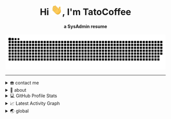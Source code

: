 <div align="center">
<h1 align="center">Hi <img width="35" src="https://github.com/1999AZZAR/1999AZZAR/blob/main/resources/img/waving.gif">, I'm TatoCoffee</h1>
<h4 align="center">a SysAdmin resume </h4>

</div>

<div align="center">
  <a href="https://github.com/TatoCoffee">
  <img  src="https://github.com/1999AZZAR/1999AZZAR/blob/main/resources/img/grid-snake.svg"
       alt="snake" /></a>
</div>

-----
<details>
  <summary>☎️ contact me</summary>
<div>
  <samp>
    <h2 align="center">you can reach me by:</h2>
    <p align="center">
      <br/>
      <a href="https://www.linkedin.com/in/azzar-budiyanto/" target="blank"><img align="center"
         src="https://img.shields.io/badge/linkedin-%231DA1F2.svg?style=for-the-badge&logo=linkedin&logoColor=white"
         alt="azzar" height="30"/></a>
      <a href="https://fb.com/1999AZZAR" target="blank"><img align="center"
         src="https://img.shields.io/badge/facebook-4267B2.svg?style=for-the-badge&logo=facebook&logoColor=white"
         alt="azzar" height="30"/></a>
      <a href="mailto:azzar.mr.zs@gmail.com" target="blank"><img align="center"
         src="https://img.shields.io/badge/gmail-EA4335.svg?style=for-the-badge&logo=gmail&logoColor=white"
         alt="azzar" height="30"/></a>
    </p>
  <p align="center">
      <a href="https://instagram.com/azzar_budiyanto" target="blank"><img align="center"
         src="https://img.shields.io/badge/instagram-%23E4405F.svg?style=for-the-badge&logo=Instagram&logoColor=white"
         alt="azzar" height="30"/></a>
      <a href="https://wa.me/+6282232529804" target="blank"><img align="center"
         src="https://img.shields.io/badge/whatsapp-4B7F1.svg?style=for-the-badge&logo=whatsapp&logoColor=white"
         alt="azzar" height="30"/></a>
      <a href="https://twitter.com/siapa_hayosiapa" target="blank"><img align="center"
         src="https://img.shields.io/badge/twitter-1DA1F2.svg?style=for-the-badge&logo=twitter&logoColor=white"
         alt="azzar" height="30"/></a>
      <br>
    </p>
  </samp>
</div>
</details>

<details>
  <summary>🧮 about</summary>
<div>
<samp>
<h2 align="center">About this Account</h2>
 <p align="center">
  <a href="github.com/1999AZZAR" target="blank"><img align="center" 
     src="https://komarev.com/ghpvc/?username=1999AZZAR&style=for-the-badge&label=PROFILE+VIEWS" height="25"
     alt="views count" /></a>
  <a href="https://1999azzar.github.io/1999AZZAR/"><img align="center" 
     src="https://img.shields.io/website?down_message=offline&style=for-the-badge&up_message=online&url=https%3A%2F%2F1999azzar.github.io%2F1999AZZAR%2F" height="25"
     alt="website" /></a>
  </p>
  <p align="center">
  <a href="https://www.codefactor.io/repository/github/1999azzar/1999azzar/overview/main"><img align="center"
     src="https://www.codefactor.io/repository/github/1999azzar/1999azzar/badge/main" height="25"
     alt="CodeFactor" /></a>
  <a href="github.com/1999AZZAR" target="blank"><img align="center" 
     src="https://github.com/1999AZZAR/1999AZZAR/actions/workflows/pages/pages-build-deployment/badge.svg" height="25"
     alt="page built"/></a>
  </p>
 <p align="center">
  <a href="github.com/1999AZZAR" target="blank"><img align="center" 
     src="https://img.shields.io/github/license/1999AZZAR/1999AZZAR?color=purple&style=for-the-badge" height="25"
     alt="lisense" /></a>
  <a href="github.com/1999AZZAR"><img align="center"
     src="https://forthebadge.com/images/badges/works-on-my-machine.svg" height="25"
     alt="work on my machine" /></a>
 </p>
 </samp>
</div>
</details>
  
<details> 
  <summary>💻 GitHub Profile Stats</summary>
  <div>
  <samp>
    <h2 align="center"> Github stats </h2>
      <br/>
    <details open>
  <summary><h3>Languages</h3></summary>
            <p align="center">
        <a href="https://github.com/1999AZZAR/">
          <img src="https://github-readme-stats.vercel.app/api/top-langs/?username=1999AZZAR&langs_count=6&theme=gruvbox&layout=compact&hide_border=true"
          alt="1999AZZAR :: overall Top Langs " /></a>
      </p>
        <p align="center">
          <a href="https://github.com/1999AZZAR/">
          <img width="45%" src="https://github-profile-summary-cards.vercel.app/api/cards/repos-per-language?username=1999azzar&theme=gruvbox&layout=compact&hide_border=true"
          alt="1999AZZAR :: Top Langs by repo" />
          <img width="45%" src="https://github-profile-summary-cards.vercel.app/api/cards/most-commit-language?username=1999azzar&theme=gruvbox&layout=compact&hide_border=true"
          alt="1999AZZAR :: Top Langs by commit" />
          </a>
        </p>
</details>
    <details open>
  <summary><h3>stasistic</h3></summary>
        <p align="center">
          <a href="https://github.com/1999AZZAR/">
          <img width="49.5%" src="https://github-readme-stats.vercel.app/api?username=1999AZZAR&show_icons=true&theme=gruvbox&hide_border=true" />
          <img width="49.5%" src="https://github-readme-streak-stats.herokuapp.com/?user=1999AZZAR&theme=gruvbox&hide_border=true" />
          </a>
       </p>
     <br>
     </samp>
  </div>    
</details>

<details>
  <summary>📈 Latest Activity Graph</summary>
  <samp>
  <br/>
  <h2 align="center"> latest contribution </h2>
<a href="https://github.com/ashutosh00710/github-readme-activity-graph">
  <img alt="azzar's Activity Graph" src="https://activity-graph.herokuapp.com/graph/?username=1999azzar&bg_color=000&color=fff&line=00E676&point=fff&hide_border=true" /></a>
<br/>
  </samp>
  </details>
  
<details>
  <summary>🌏 global</summary>
  <br/>
  <details open>
  <summary>👷‍♂️ create your own custom badge</summary>
  <div>
  <samp>
    <h2 align="center">u can try using these website for creating your own custom badge</h2>
    <p align="center">
      <a href="https://forthebadge.com/generator/" target="blank">
        <img src="https://forthebadge.com/images/mark.svg" img align="center" height="50"
        alt="for the badge"/></a>        
      <a href="https://badgen.net/" target="blank">
        <img src="https://badgen.net/static/favicon.png" img align="center" height="50"
        alt="badgen"/></a>
      <a href="https://shields.io/" target="blank">
        <img src="https://raw.githubusercontent.com/badges/shields/master/readme-logo.svg" img align="center" height="50"
        alt="shields.io"/></a>
    </p>
    </samp>
  </div>
</details> 
<details open>
  <summary>😒 random stuff</summary>
<div>
<samp>
<h2 align="center"> just an ascii art of me holding an umbrella </h2>
</samp>
</div>

```js
/*
,,,,,,,,,,,,,,,,,,,,,,,,,,,,,,,,,,,,,,,,,,,,,,,,,,,,,,,,,,,,,,,,,,,,,,,,,,,,,,,,,,,,,,,,,,,,,,,,,,,,,,,,,,,,,,,,,,,,,,,,,,
,,,,,,,,,,,,,,,,,,,,,,,,,,,,,,,,,,,,,,,,,,,,,,,,,,,,,,,,,,,,,,,,,,,,,,,,,,,,,,,,,,,,,,,,,,,,,,,,,,,,,,,,,,,,,,,,,,,,,,,,,,
,,,,,,,,,,,,,,,,,,,,,,,,,,,,,,,,,,,,,,,,,,,,,,,,,,,,,,,,,,,,,,,,,,,,,,,,,,,,,,,,,,,,,,,,,,,,,,,,,,,,,,,,,,,,,,,,,,,,,,,,,,
,,,,,,,,,,,,,,,,,,,,,,,,,,,,,,,,,,,,,,,,,,,,,,,,,,,,,,,,,,,,,,,,,,,,,,,,,,,///////,,,,,,,,,,,,,,,,,,,,,,,,,,,,,,,,,,,,,,,,
,,,,,,,,,,,,,,,,,,,,,,,,,,,,,,,,,,,,,,,,,,,,,,,,,,,,,,,,,,,,,,,((((((((((((((((((((((((,,,,,,,,,,,,,,,,,,,,,,,,,,,,,,,,,,,
,,,,,,,,,,,,,,,,,,,,,,,,,,,,,,,,,,,,,,,,,,,,,,,,,,,,,,//(((((((((((((((((((((((((((((((((((((//,,,,,,,,,,,,,,,,,,,,,,,,,,,
,,,,,,,,,,,,,,,,,,,,,,,,,,,,,,,,,,,,,,,,,,,,,,,,,,'(((((((((((((((((((((((((((((((((((((((((((((('',,,,,,,,,,,,,,,,,,,,,,,
,,,,,,,,,,,,,,,,,,,,,,,,,,,,,,,,,,,,,,,,,,,,,,,,/(((((((((((((((((((((((((((((((((((((((((((((((((((//,,,,,,,,,,,,,,,,,,,,
,,,,,,,,,,,,,,,,,,,,,,,,,,,,,,,,,,,,,,,,,,,,,'((((((((((((((((((((((((((((((((((((((((((((((((((((((((((',,,,,,,,,,,,,,,,,
,,,,,,,,,,,,,,,,,,,,,,,,,,,,,,,,,,,,,,,,,,,/((((((((((((((((((((((((((((((((((((((((((((((((((((((((((((/,,,,,,,,,,,,,,,,,
,,,,,,,,,,,,,,,,,,,,,,,,,,,,,,,,,,,,,,,,,,,((((((((((((((((((((((((((((((((((((((((((((((((((((((((((((,,,,,,,,,,,,,,,,,,,
,,,,,,,,,,,,,,,,,,,,,,,,,,,,,,,,,,,,,,,,,,,((((((((((((((((((((((((((((((((((((((((((((((((((((((((((/,,,,,,,,,,,,,,,,,,,,
,,,,,,,,,,,,,,,,,,,,,,,,,,,,,,,,,,,,,,,,,,'((((((((((((''''',,,,(((((((((((((((((((((((((((((,,,,,,,,,,,,,,,,,,,,,,,,,,,,,
,,,,,,,,,,,,,,,,,,,,,,,,,,,,,,,,,,,,,,,,,,,,,,,,,/////(((((((/,,,/(((((((((((((((((///,,,,,,,,,,,,,,,,,,,,,,,,,,,,,,,,,,,,
,,,,,,,,,,,,,,,,,,,,,,,,,,,,,,,,,,,,,,,,,,,,,,,,,,, ,, ((((((((,,,,,,,,, (,,,,,,,,,,,,,,,,,,,,,
,,,,,,,,,,,,,,,,,,,,,,,,,,,,,,,,,,,,,,,,,,,,,,,,,,, , / ((((((((/ / ,,,,, ((,,,,,,,,,,,,,,,,,,,
,,,,,,,,,,,,,,,,,,,,,,,,,,,,,,,,,,,,,,,,,,,,,,,,,,, , ((((((((((,,,,,,,,, (,,,,,,,,,,,,,,,,,,,,
,,,,,,,,,,,,,,,,,,,,,,,,,,,,,,,,,,,,,,,,,,,,,,,,,,, ,,, / (((((((/,,,,,,,,, (,,,,,,,,,,,,,,,,,,
,,,,,,,,,,,,,,,,,,,,,,,,,,,,,,, (,,, ((',,,,,,,,,,, ,,,, (((((,,,,,,,,,, ((((,,,,,,,,,,,,,,,,,,
,,,,,,,,,,,,,,,,,,,,,,,,,,,,,, / (,, (((,,,,,,,,,,, ,,,, (((((,,,,,,,,, / (((,,,,,,,,,,,,,,,,,,
,,,,,,,,,,,,,,,,,,,,,,,, ((,, ((, (,, (((,,,,,,,,,,, ,, (((((((,,,,,,,,,, ((((,,,,,,,,,,,,,,,,,,
,,,,,,,,,,,,,,,,,,,,,,,, ((,, ((,, ((((,,,, /// / ((((((( '' ,,,,,,,,,,,,, '((/,,,,,,,,,,,,,,,,,
,,,,,,,,,,,,,,,,,,,,,,,, ((',, ((,, (((, '((((((((( ((((((((((',,,,,,,,,,,,,, ((',,,,,,,,,,,,,,
,,,,,,,,,,,,,,,,,,,,,,,,, (((, ((/, (((/ (((((((((( (((((((((((( (/,,,, ',, /, /,, ((((,,,,,,,,,,,
,,,,,,,,,,,,,,,,,,,,,,,, (((, ((, (,, (((((((((((( ((((((((((((((() (,,,,,, (,,,, ((((,,,,,,,,,,,
,,,,,,,,,,,,,,,,,,,,,,,,, '(', (((,, (((' ((, / ((((((((((((((((((((,,,, '(,, /, (((((,,,,,,,,,,,,
,,,,,,,,,,,,,,,,,,,,,,,,,,,,,,, (,,, ((, (',,' (((((((((( (((, (, (, (,,,,,, ((, ((((,,,,,,,,,,,
,,,,,,,,,,,,,,,,,,,,,,,,,,,,,,, ((,,, ((, ((, (((((((((( ((',, (, (,, (,,,,, ',,, / (((((,,,,,,,,,,
,,,,,,,,,,,,,,,,,,,,,,,,,,,,,,, (,,,, (,, (,, (, (((((((, (, (,, ,,, (,,,,,,,,,,,, ((((((,,,,,,,,,,
,,,,,,,,,,,,,,,,,,,,,,,,,,,,,,,,,,,,,, ((, (((, ((((((((((() ((,,, (, ,,,,,,,,,,,,,,,,,,,,,,,,,
,,,,,,,,,,,,,,,,,,,,,,,,,,,,,,,,,,,,,,,,,, (((((((((((((',,,,,, (,,,,,,,,,,,,,,,,,,,,,,,,,,,,,,
,,,,,,,,,,,,,,,,,,,,,,,,,,,,,,,,,,,,,,,,, (((((, (((((((((((,),,, (,,,,,,,,,,,,,,,,,,,,,,,,,,,,
,,,,,,,,,,,,,,,,,,,,,,,,,,,,,,,,,,,,,,,,, (((((, (((((((((((),,,, ((,,,,,,,,,,,,,,,,,,,,,,,,,,,,
,,,,,,,,,,,,,,,,,,,,,,,,,,,,,,,,,,,,,,,,, ((((, (((((((', ((, (,,,,, (,,,,,,,,,,,,,,,,,,,,,,,,,
,,,,,,,,,,,,,,,,,,,,,,,,,,,,,,,,,,,,,,,, ((((, (((((((((() ((, (,,,, (,,,,,,,,,,,,,,,,,,,,,,,,,
,,,,,,,,,,,,,,,,,,,,,,,,,,,,,,,,,,,,,,, ((((, ((( (((() (((((, ,,,, (,,,,,,,,,,,,,,,,,,,,,,,,,,
,,,,,,,,,,,,,,,,,,,,,,,,,,,,,,,,,,,,,,,, ((,, (((((((((, ((, ((, ',,,,,,,,,,,,,,,,,,,,,,,,,,,,,,
,,,,,,,,,,,,,,,,,,,,,,,,,,,,,,,,,,,,,,, ((,, ((((((((', ((((',,,,,,,,,,,,,,,,,,,,,,,,,,,,,,,,,
,,,,,,,,,,,,,,,,,,,,,,,,,,,,,,,,,,,,,,,, (('((((((((((((((((() ((,,,,,,,,,,,,,,,,,,,,,,,,,,,,,,
,,,,,,,,,,,,,,,,,,,,,,,,,,,,,,,,,,,,,, ((('(' '' '' '' '' '' ,,,,,,,,,,,,,,,,,,,,,,,,,,,,,,,,,,,,,
,,,,,,,,,,,,,,,,,,,,,,,,,,,,,,,,,,,,,,, ((((,,,,,,, ,,,,,,,,,,,,,,,,,,,,,,,,,,,,,,,,,,,,,,,,,,,,
,,,,,,,,,,,,,,,,,,,,,,,,,,,,,,,,,,,,,, '(((,,,,,,, ,,,,,,,,,,,,,,,,,,,,,,,,,,,,,,,,,,,,,,,,,,,,,,
,,,,,,,,,,,,,,,,,,,,,,,,,,,,,,,,,,,,,,,,,,,,,,,,,,,,,,,,,,,,,,,,,,,,,,,,,,,,,,,,,,,,,,,,,,,,,,,,,
,,,,,,,,,,,,,,,,,,,,,,,,,,,,,,,,,,,,,,,,,,,,,,,,,,,,,,,,,,,,,,,,,,,,,,,,,,,,,,,,,,,,,,,,,,,,,,,,,
,,,,,,,,,,,,,,,,,,,,,,,,,,,,,,,,,,,,,,,,,,,,,,,,,,,,,,,,,,,,,,,,,,,,,,,,,,,,,,,,,,,,,,,,,,,,,,,,,
,,,,,,,,,,,,,,,,,,,,,,,,,,,,,,,,,,,,,,,,,,,,,,,,,,,,,,,,,,,,,,,,,,,,,,,,,,,,,,,,,,,,,,,,,,,,,,,,,
* /
```
</detalles>
<br/>
</detalles> 

-----
Créditos: [1999AZZAR](https://github.com/1999AZZAR)
Última edición el: 23/09/2022
